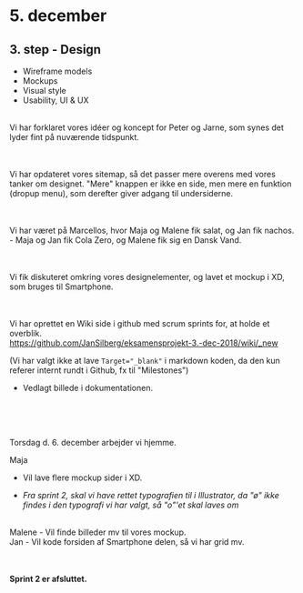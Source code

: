 # 5. december


## 3. step - Design
- Wireframe models
- Mockups
- Visual style
- Usability, UI & UX


<br>
Vi har forklaret vores idéer og koncept for Peter og Jarne, som synes det lyder fint på nuværende tidspunkt.

<br><br>
Vi har opdateret vores sitemap, så det passer mere overens med vores tanker om designet.
"Mere" knappen er ikke en side, men mere en funktion (dropup menu), som derefter giver adgang til undersiderne.

<br><br>
Vi har været på Marcellos, hvor Maja og Malene fik salat, og Jan fik nachos. - Maja og Jan fik Cola Zero, og Malene fik sig en Dansk Vand.

<br><br>
Vi fik diskuteret omkring vores designelementer, og lavet et mockup i XD, som bruges til Smartphone.

<br><br>
Vi har oprettet en Wiki side i github med scrum sprints for, at holde et overblik. <br>
https://github.com/JanSilberg/eksamensprojekt-3.-dec-2018/wiki/_new


(Vi har valgt ikke at lave `Target="_blank"` i markdown koden, da den kun referer internt rundt i Github, fx til "Milestones")

- Vedlagt billede i dokumentationen.

<br><br><br>

Torsdag d. 6. december arbejder vi hjemme.


Maja
- Vil lave flere mockup sider i XD.

- *Fra sprint 2, skal vi have rettet typografien til i Illustrator, da "ø" ikke findes i den typografi vi har valgt, så  "o"'et  skal laves om*

<br>
Malene
- Vil finde billeder mv til vores mockup.

<br>
Jan
- Vil kode forsiden af Smartphone delen, så vi har grid mv.

<br><br>
**Sprint 2 er afsluttet.**

